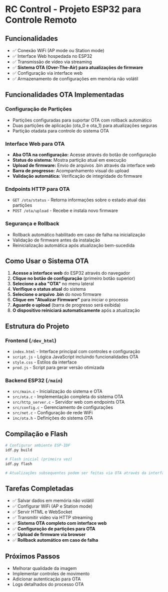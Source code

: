 
# RC Control - Projeto ESP32 para Controle Remoto

## Funcionalidades

- ✅ Conexão WiFi (AP mode ou Station mode)
- ✅ Interface Web hospedada no ESP32
- ✅ Transmissão de vídeo via streaming
- ✅ **Sistema OTA (Over-The-Air) para atualizações de firmware**
- ✅ Configuração via interface web
- ✅ Armazenamento de configurações em memória não volátil

## Funcionalidades OTA Implementadas

### Configuração de Partições
- Partições configuradas para suportar OTA com rollback automático
- Duas partições de aplicação (ota_0 e ota_1) para atualizações seguras
- Partição otadata para controle do sistema OTA

### Interface Web para OTA
- **Aba OTA na configuração:** Acesse através do botão de configuração
- **Status do sistema:** Mostra partição atual em execução
- **Upload de firmware:** Envio de arquivos .bin através da interface web
- **Barra de progresso:** Acompanhamento visual do upload
- **Validação automática:** Verificação de integridade do firmware

### Endpoints HTTP para OTA
- `GET /ota/status` - Retorna informações sobre o estado atual das partições
- `POST /ota/upload` - Recebe e instala novo firmware

### Segurança e Rollback
- Rollback automático habilitado em caso de falha na inicialização
- Validação de firmware antes da instalação
- Reinicialização automática após atualização bem-sucedida

## Como Usar o Sistema OTA

1. **Acesse a interface web** do ESP32 através do navegador
2. **Clique no botão de configuração** (primeiro botão superior)
3. **Selecione a aba "OTA"** no menu lateral
4. **Verifique o status atual** do sistema
5. **Selecione o arquivo .bin** do novo firmware
6. **Clique em "Atualizar Firmware"** para iniciar o processo
7. **Aguarde o upload** (barra de progresso será exibida)
8. **O dispositivo reiniciará automaticamente** após a atualização

## Estrutura do Projeto

### Frontend (`/dev_html`)
- `index.html` - Interface principal com controles e configuração
- `script.js` - Lógica JavaScript incluindo funcionalidades OTA
- `style.css` - Estilos da interface
- `prod.js` - Script para gerar versão otimizada

### Backend ESP32 (`/main`)
- `src/main.c` - Inicialização do sistema e OTA
- `src/ota.c` - Implementação completa do sistema OTA
- `src/http_server.c` - Servidor web com endpoints OTA
- `src/config.c` - Gerenciamento de configurações
- `src/net.c` - Configuração de rede WiFi
- `inc/ota.h` - Definições do sistema OTA

## Compilação e Flash

```bash
# Configurar ambiente ESP-IDF
idf.py build

# Flash inicial (primeira vez)
idf.py flash

# Atualizações subsequentes podem ser feitas via OTA através da interface web
```

## Tarefas Completadas

- ✅ Salvar dados em memória não volátil
- ✅ Configurar WiFi (AP e Station mode)
- ✅ Servir HTML e WebSocket
- ✅ Transmitir vídeo via HTTP streaming
- ✅ **Sistema OTA completo com interface web**
- ✅ **Configuração de partições para OTA**
- ✅ **Upload de firmware via browser**
- ✅ **Rollback automático em caso de falha**

## Próximos Passos

- Melhorar qualidade da imagem
- Implementar controles de movimento
- Adicionar autenticação para OTA
- Logs detalhados do processo OTA
